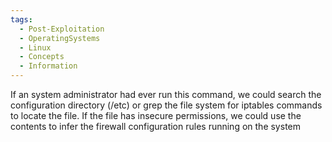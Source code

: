 ```yaml
---
tags:
  - Post-Exploitation
  - OperatingSystems
  - Linux
  - Concepts
  - Information
---
```


If an system administrator had ever run this command, we could search the configuration directory (/etc) or grep the file system for iptables commands to locate the file. If the file has insecure permissions, we could use the contents to infer the firewall configuration rules running on the system